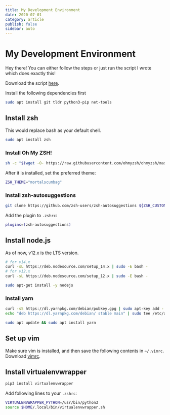 ```yaml
---
title: My Development Environment
date: 2020-07-01
category: article
publish: false
sidebar: auto
---
```


# My Development Environment

Hey there!
You can either follow the steps or just run the script I wrote which does exactly this!

Download the script [here](./setup-dev-env.sh).

Install the following dependencies first

```bash
sudo apt install git tldr python3-pip net-tools
```

## Install zsh

This would replace bash as your default shell.  
```bash
sudo apt install zsh
```

### Install Oh My ZSH!
```bash
sh -c "$(wget -O- https://raw.githubusercontent.com/ohmyzsh/ohmyzsh/master/tools/install.sh)"
```

After it is installed, set the preferred theme:

```bash
ZSH_THEME="mortalscumbag"
```

### Install zsh-autosuggestions

```bash
git clone https://github.com/zsh-users/zsh-autosuggestions ${ZSH_CUSTOM:-~/.oh-my-zsh/custom}/plugins/zsh-autosuggestions
```

Add the plugin to `.zshrc`:

```bash
plugins=(zsh-autosuggestions)
```

## Install node.js

As of now, v12.x is the LTS version.

```bash
# for v14.x
curl -sL https://deb.nodesource.com/setup_14.x | sudo -E bash -
# for v12.x
curl -sL https://deb.nodesource.com/setup_12.x | sudo -E bash -

sudo apt-get install -y nodejs
```

### Install yarn

```bash
curl -sS https://dl.yarnpkg.com/debian/pubkey.gpg | sudo apt-key add -
echo "deb https://dl.yarnpkg.com/debian/ stable main" | sudo tee /etc/apt/sources.list.d/yarn.list

sudo apt update && sudo apt install yarn
```

## Set up vim

Make sure vim is installed, and then save the following contents in `~/.vimrc`.
Download [vimrc](https://missing.csail.mit.edu/2020/files/vimrc).

## Install virtualenvwrapper

```bash
pip3 install virtualenvwrapper
```

Add following lines to your `.zshrc`:

```bash
VIRTUALENVWRAPPER_PYTHON=/usr/bin/python3
source $HOME/.local/bin/virtualenvwrapper.sh
```
